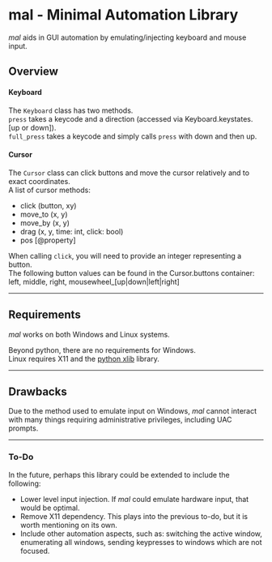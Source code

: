 # mal - Minimal Automation Library #

_mal_ aids in GUI automation by emulating/injecting keyboard and mouse input.

## Overview ##

#### Keyboard ####
The `Keyboard` class has two methods.  
`press` takes a keycode and a direction (accessed via Keyboard.keystates.[up or down]).  
`full_press` takes a keycode and simply calls `press` with down and then up.

#### Cursor ####
The `Cursor` class can click buttons and move the cursor relatively and to exact coordinates.  
A list of cursor methods:
* click (button, xy)
* move_to (x, y)
* move_by (x, y)
* drag (x, y, time: int, click: bool)
* pos \[@property]  

When calling `click`, you will need to provide an integer representing a button.  
The following button values can be found in the Cursor.buttons container: left, middle, right, mousewheel_\[up|down|left|right]

---


## Requirements ##

_mal_ works on both Windows and Linux systems.  

Beyond python, there are no requirements for Windows.  
Linux requires X11 and the [python xlib](https://github.com/python-xlib/python-xlib) library.  

---


## Drawbacks ##

Due to the method used to emulate input on Windows, _mal_ cannot interact with many things requiring administrative privileges, including UAC prompts.

---


### To-Do ###
In the future, perhaps this library could be extended to include the following:
* Lower level input injection. If _mal_ could emulate hardware input, that would be optimal.
* Remove X11 dependency. This plays into the previous to-do, but it is worth mentioning on its own.
* Include other automation aspects, such as: switching the active window, enumerating all windows, sending keypresses to windows which are not focused.